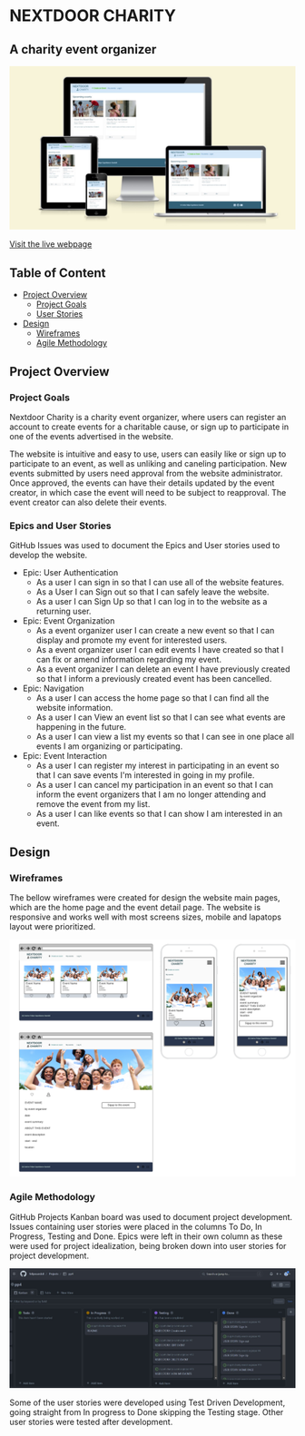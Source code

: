# NEXTDOOR CHARITY

## A charity event organizer

[![NEXTDOOR CHARITY](docs/README_docs/am-i-responsive.jpg)](https://pp4-nextdoor-charity.herokuapp.com/)

[Visit the live webpage](https://pp4-nextdoor-charity.herokuapp.com/)

## Table of Content

- [Project Overview](#project-overview)
    - [Project Goals](#project-goals)
    - [User Stories](#user-stories)
- [Design](#design)
    - [Wireframes](#wireframes)
    - [Agile Methodology](#agile-methodology)

## Project Overview

### Project Goals

Nextdoor Charity is a charity event organizer, where users can register an account to create events for a charitable cause, or sign up to participate in one of the events advertised in the website.

The website is intuitive and easy to use, users can easily like or sign up to participate to an event, as well as unliking and caneling participation. New events submitted by users need approval from the website administrator. Once approved, the events can have their details updated by the event creator, in which case the event will need to be subject to reapproval. The event creator can also delete their events.

### Epics and User Stories

GitHub Issues was used to document the Epics and User stories used to develop the website.

- Epic: User Authentication
    - As a user I can sign in so that I can use all of the website features.
    - As a User I can Sign out so that I can safely leave the website.
    - As a user I can Sign Up so that I can log in to the website as a returning user.
- Epic: Event Organization
    - As a event organizer user I can create a new event so that I can display and promote my event for interested users.
    - As a event organizer user I can edit events I have created so that I can fix or amend information regarding my event.
    - As a event organizer I can delete an event I have previously created so that I inform a previously created event has been cancelled.
- Epic: Navigation
    - As a user I can access the home page so that I can find all the website information.
    - As a user I can View an event list so that I can see what events are happening in the future.
    - As a user I can view a list my events so that I can see in one place all events I am organizing or participating.
- Epic: Event Interaction
    - As a user I can register my interest in participating in an event so that I can save events I'm interested in going in my profile.
    - As a user I can cancel my participation in an event so that I can inform the event organizers that I am no longer attending and remove the event from my list.
    - As a user I can like events so that I can show I am interested in an event.


## Design

### Wireframes

The bellow wireframes were created for design the website main pages, which are the home page and the event detail page. The website is responsive and works well with most screens sizes, mobile and lapatops layout were prioritized.

![wireframes](docs/README_docs/wireframes.png)

### Agile Methodology

GitHub Projects Kanban board was used to document project development. Issues containing user stories were placed in the columns To Do, In Progress, Testing and Done. Epics were left in their own column as these were used for project idealization, being broken down into user stories for project development.

![Kanban Board](docs/README_docs/kanban-board.jpg)

Some of the user stories were developed using Test Driven Development, going straight from In progress to Done skipping the Testing stage. Other user stories were tested after development.